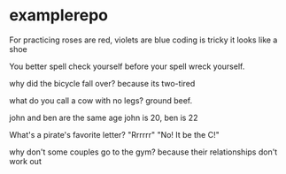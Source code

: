# examplerepo
For practicing
roses are red, violets are blue
coding is tricky
it looks like a shoe

You better spell check yourself before your spell wreck yourself.

why did the bicycle fall over? because its two-tired

what do you call a cow with no legs? ground beef.

john and ben are the same age
john is 20, ben is 22

What's a pirate's favorite letter? "Rrrrrr" "No! It be the C!"

why don't some couples go to the gym? because their relationships don't work out